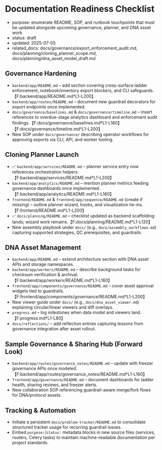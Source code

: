 # Documentation Readiness Checklist

- purpose: enumerate README, SOP, and runbook touchpoints that must be updated alongside upcoming governance, planner, and DNA asset work
- status: draft
- updated: 2025-07-05
- related_docs: docs/governance/export_enforcement_audit.md, docs/planning/cloning_planner_scope.md, docs/planning/dna_asset_model_draft.md

## Governance Hardening
- `backend/app/README.md` – add section covering cross-surface ladder enforcement, notebook/inventory export blockers, and CLI safeguards.【F:backend/app/README.md†L1-L200】
- `backend/app/routes/README.md` – document new guardrail decorators for export endpoints once implemented.
- `docs/governance/baselines.md` & `docs/governance/timeline.md` – insert references to overdue-stage analytics dashboard and enforcement audit findings.【F:docs/governance/baselines.md†L1-L160】【F:docs/governance/timeline.md†L1-L200】
- New SOP under `docs/governance/` describing operator workflows for approving exports via CLI, API, and worker tooling.

## Cloning Planner Launch
- ✅ `backend/app/services/README.md` – planner service entry now references orchestration helpers.【F:backend/app/services/README.md†L1-L200】
- `backend/app/analytics/README.md` – mention planner metrics feeding governance dashboards once implemented.【F:backend/app/analytics/README.md†L1-L160】
- `frontend/README.md` & `frontend/app/sequence/README.md` (create if missing) – outline planner wizard, hooks, and visualization tie-ins.【F:frontend/README.md†L1-L200】
- ✅ `docs/planning/README.md` – checklist updated as backend scaffolding lands; wizard work remains.【F:docs/planning/README.md†L1-L120】
- New assembly playbook under `docs/` (e.g., `docs/assembly_workflows.md`) capturing supported strategies, QC prerequisites, and guardrails.

## DNA Asset Management
- `backend/app/README.md` – extend architecture section with DNA asset APIs and storage namespaces.
- `backend/app/workers/README.md` – describe background tasks for checksum verification & archival.【F:backend/app/workers/README.md†L1-L160】
- `frontend/app/components/governance/README.md` – cover asset approval widgets tied to guardrails.【F:frontend/app/components/governance/README.md†L1-L200】
- New viewer guide under `docs/` (e.g., `docs/dna_asset_viewer.md`) explaining circular/linear viewers and diff overlays.
- `progress.md` – log milestones when data model and viewers land.【F:progress.md†L1-L80】
- `docs/reflections/` – add reflection entries capturing lessons from governance integration after asset rollout.

## Sample Governance & Sharing Hub (Forward Look)
- `backend/app/routes/governance_notes/README.md` – update with freezer governance APIs once modeled.【F:backend/app/routes/governance_notes/README.md†L1-L160】
- `frontend/app/governance/README.md` – document dashboards for ladder health, sharing reviews, and freezer alerts.
- New collaboration SOP referencing guardrail-aware merge/fork flows for DNA/protocol assets.

## Tracking & Automation
- Initiate a persistent `docs/problem-tracker/README.md` to consolidate structured tracker usage for recurring guardrail issues.
- Embed `purpose:`/`status:` metadata blocks in new source files (services, routers, Celery tasks) to maintain machine-readable documentation per project standards.
